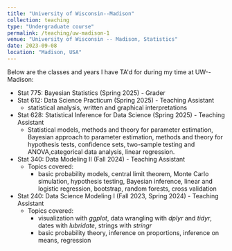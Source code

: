 ```yaml
---
title: "University of Wisconsin--Madison"
collection: teaching
type: "Undergraduate course"
permalink: /teaching/uw-madison-1
venue: "University of Wisconsin -- Madison, Statistics"
date: 2023-09-08
location: "Madison, USA"
---
```


Below are the classes and years I have TA'd for during my time at UW--Madison:


- Stat 775: Bayesian Statistics (Spring 2025) - Grader
- Stat 612: Data Science Practicum (Spring 2025) - Teaching Assistant
    - statistical analysis, written and graphical interpretations
- Stat 628: Statistical Inference for Data Science (Spring 2025) - Teaching Assistant
    - Statistical models, methods and theory for parameter estimation, Bayesian approach to parameter estimation, methods and theory for hypothesis tests, confidence sets, two-sample testing and ANOVA,categorical data analysis, linear regression.
- Stat 340: Data Modeling II (Fall 2024) - Teaching Assistant
    - Topics covered:
        - basic probability models, central limit theorem, Monte Carlo simulation, hypothesis testing, Bayesian inference, linear and logistic regression, bootstrap, random forests, cross validation
- Stat 240: Data Science Modeling I (Fall 2023, Spring 2024) - Teaching Assistant
    - Topics covered: 
        - visualization with *ggplot*, data wrangling with *dplyr* and *tidyr*, dates with *lubridate*, strings with *stringr* 
        - basic probability theory, inference on proportions, inference on means, regression